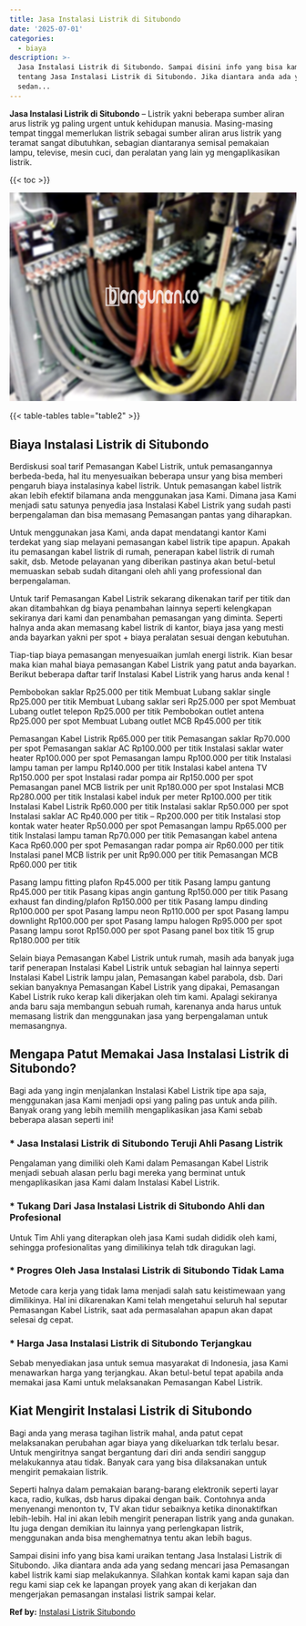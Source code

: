 ```yaml
---
title: Jasa Instalasi Listrik di Situbondo
date: '2025-07-01'
categories:
  - biaya
description: >-
  Jasa Instalasi Listrik di Situbondo. Sampai disini info yang bisa kami uraikan
  tentang Jasa Instalasi Listrik di Situbondo. Jika diantara anda ada yang
  sedan...
---
```


**Jasa Instalasi Listrik di Situbondo** – Listrik yakni beberapa sumber aliran arus listrik yg paling urgent untuk kehidupan manusia. Masing-masing tempat tinggal memerlukan listrik sebagai sumber aliran arus listrik yang teramat sangat dibutuhkan, sebagian diantaranya semisal pemakaian lampu, televise, mesin cuci, dan peralatan yang lain yg mengaplikasikan listrik.

{{< toc >}}

![Jasa Instalasi Listrik di Situbondo](/images/instalasi-listrik-murah21.png)

{{< table-tables table="table2" >}}

## Biaya Instalasi Listrik di Situbondo

Berdiskusi soal tarif Pemasangan Kabel Listrik, untuk pemasangannya berbeda-beda, hal itu menyesuaikan beberapa unsur yang bisa memberi pengaruh biaya instalasinya kabel listrik. Untuk pemasangan kabel listrik akan lebih efektif bilamana anda menggunakan jasa Kami. Dimana jasa Kami menjadi satu satunya penyedia jasa Instalasi Kabel Listrik yang sudah pasti berpengalaman dan bisa memasang Pemasangan pantas yang diharapkan.

Untuk menggunakan jasa Kami, anda dapat mendatangi kantor Kami terdekat yang siap melayani pemasangan kabel listrik tipe apapun. Apakah itu pemasangan kabel listrik di rumah, penerapan kabel listrik di rumah sakit, dsb. Metode pelayanan yang diberikan pastinya akan betul-betul memuaskan sebab sudah ditangani oleh ahli yang professional dan berpengalaman.

Untuk tarif Pemasangan Kabel Listrik sekarang dikenakan tarif per titik dan akan ditambahkan dg biaya penambahan lainnya seperti kelengkapan sekiranya dari kami dan penambahan pemasangan yang diminta. Seperti halnya anda akan memasang kabel listrik di kantor, biaya jasa yang mesti anda bayarkan yakni per spot + biaya peralatan sesuai dengan kebutuhan.

Tiap-tiap biaya pemasangan menyesuaikan jumlah energi listrik. Kian besar maka kian mahal biaya pemasangan Kabel Listrik yang patut anda bayarkan. Berikut beberapa daftar tarif Instalasi Kabel Listrik yang harus anda kenal !

Pembobokan saklar Rp25.000 per titik Membuat Lubang saklar single Rp25.000 per titik Membuat Lubang saklar seri Rp25.000 per spot Membuat Lubang outlet telepon Rp25.000 per titik Pembobokan outlet antena Rp25.000 per spot Membuat Lubang outlet MCB Rp45.000 per titik

Pemasangan Kabel Listrik Rp65.000 per titik Pemasangan saklar Rp70.000 per spot Pemasangan saklar AC Rp100.000 per titik Instalasi saklar water heater Rp100.000 per spot Pemasangan lampu Rp100.000 per titik Instalasi lampu taman per lampu Rp140.000 per titik Instalasi kabel antena TV Rp150.000 per spot Instalasi radar pompa air Rp150.000 per spot Pemasangan panel MCB listrik per unit Rp180.000 per spot Instalasi MCB Rp280.000 per titik Instalasi kabel induk per meter Rp100.000 per titik Instalasi Kabel Listrik Rp60.000 per titik Instalasi saklar Rp50.000 per spot Instalasi saklar AC Rp40.000 per titik – Rp200.000 per titik Instalasi stop kontak water heater Rp50.000 per spot Pemasangan lampu Rp65.000 per titik Instalasi lampu taman Rp70.000 per titik Pemasangan kabel antena Kaca Rp60.000 per spot Pemasangan radar pompa air Rp60.000 per titik Instalasi panel MCB listrik per unit Rp90.000 per titik Pemasangan MCB Rp60.000 per titik

Pasang lampu fitting plafon Rp45.000 per titik Pasang lampu gantung Rp45.000 per titik Pasang kipas angin gantung Rp150.000 per titik Pasang exhaust fan dinding/plafon Rp150.000 per titik Pasang lampu dinding Rp100.000 per spot Pasang lampu neon Rp110.000 per spot Pasang lampu downlight Rp100.000 per spot Pasang lampu halogen Rp95.000 per spot Pasang lampu sorot Rp150.000 per spot Pasang panel box titik 15 grup Rp180.000 per titik

Selain biaya Pemasangan Kabel Listrik untuk rumah, masih ada banyak juga tarif penerapan Instalasi Kabel Listrik untuk sebagian hal lainnya seperti Instalasi Kabel Listrik lampu jalan, Pemasangan kabel parabola, dsb. Dari sekian banyaknya Pemasangan Kabel Listrik yang dipakai, Pemasangan Kabel Listrik ruko kerap kali dikerjakan oleh tim kami. Apalagi sekiranya anda baru saja membangun sebuah rumah, karenanya anda harus untuk memasang listrik dan menggunakan jasa yang berpengalaman untuk memasangnya.

## Mengapa Patut Memakai Jasa Instalasi Listrik di Situbondo?

Bagi ada yang ingin menjalankan Instalasi Kabel Listrik tipe apa saja, menggunakan jasa Kami menjadi opsi yang paling pas untuk anda pilih. Banyak orang yang lebih memilih mengaplikasikan jasa Kami sebab beberapa alasan seperti ini!

### \* Jasa Instalasi Listrik di Situbondo Teruji Ahli Pasang Listrik

Pengalaman yang dimiliki oleh Kami dalam Pemasangan Kabel Listrik menjadi sebuah alasan perlu bagi mereka yang berminat untuk mengaplikasikan jasa Kami dalam Instalasi Kabel Listrik.

### \* Tukang Dari Jasa Instalasi Listrik di Situbondo Ahli dan Profesional

Untuk Tim Ahli yang diterapkan oleh jasa Kami sudah dididik oleh kami, sehingga profesionalitas yang dimilikinya telah tdk diragukan lagi.

### \* Progres Oleh Jasa Instalasi Listrik di Situbondo Tidak Lama

Metode cara kerja yang tidak lama menjadi salah satu keistimewaan yang dimilikinya. Hal ini dikarenakan Kami telah mengetahui seluruh hal seputar Pemasangan Kabel Listrik, saat ada permasalahan apapun akan dapat selesai dg cepat.

### \* Harga Jasa Instalasi Listrik di Situbondo Terjangkau

Sebab menyediakan jasa untuk semua masyarakat di Indonesia, jasa Kami menawarkan harga yang terjangkau. Akan betul-betul tepat apabila anda memakai jasa Kami untuk melaksanakan Pemasangan Kabel Listrik.

## Kiat Mengirit Instalasi Listrik di Situbondo


Bagi anda yang merasa tagihan listrik mahal, anda patut cepat melaksanakan perubahan agar biaya yang dikeluarkan tdk terlalu besar. Untuk mengiritnya sangat bergantung dari diri anda sendiri sanggup melakukannya atau tidak. Banyak cara yang bisa dilaksanakan untuk mengirit pemakaian listrik.

Seperti halnya dalam pemakaian barang-barang elektronik seperti layar kaca, radio, kulkas, dsb harus dipakai dengan baik. Contohnya anda menyenangi menonton tv, TV akan tidur sebaiknya ketika dinonaktifkan lebih-lebih. Hal ini akan lebih mengirit penerapan listrik yang anda gunakan. Itu juga dengan demikian itu lainnya yang perlengkapan listrik, menggunakan anda bisa menghematnya tentu akan lebih bagus.

Sampai disini info yang bisa kami uraikan tentang Jasa Instalasi Listrik di Situbondo. Jika diantara anda ada yang sedang mencari jasa Pemasangan kabel listrik kami siap melakukannya. Silahkan kontak kami kapan saja dan regu kami siap cek ke lapangan proyek yang akan di kerjakan dan mengerjakan pemasangan instalasi listrik sampai kelar.

**Ref by:** [Instalasi Listrik Situbondo](https://id.wikipedia.org/wiki/Instalasi)
